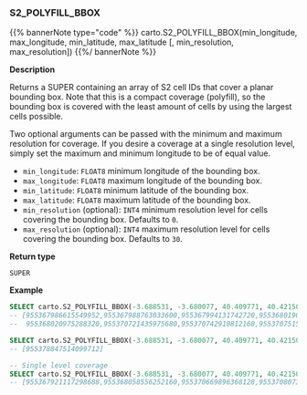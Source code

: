 ### S2_POLYFILL_BBOX

{{% bannerNote type="code" %}}
carto.S2_POLYFILL_BBOX(min_longitude, max_longitude, min_latitude, max_latitude [, min_resolution, max_resolution])
{{%/ bannerNote %}}

**Description**

Returns a SUPER containing an array of S2 cell IDs that cover a planar bounding box. Note that this is
a compact coverage (polyfill), so the bounding box is covered with the least amount of cells
by using the largest cells possible.

Two optional arguments can be passed with the minimum and maximum resolution for coverage. If you desire a
coverage at a single resolution level, simply set the maximum and minimum longitude to be of equal value.

* `min_longitude`: `FLOAT8` minimum longitude of the bounding box.
* `max_longitude`: `FLOAT8` maximum longitude of the bounding box.
* `min_latitude`: `FLOAT8` minimum latitude of the bounding box.
* `max_latitude`: `FLOAT8` maximum latitude of the bounding box.
* `min_resolution` (optional): `INT4` minimum resolution level for cells covering the bounding box. Defaults to `0`.
* `max_resolution` (optional): `INT4` maximum resolution level for cells covering the bounding box. Defaults to `30`.

**Return type**

`SUPER`

**Example**

```sql
SELECT carto.S2_POLYFILL_BBOX(-3.688531, -3.680077, 40.409771, 40.421501);
-- [955367986615549952,955367988763033600,955367994131742720,955368019096240128,
--  955368020975288320,955370721435975680,955370742910812160,955370751500746752]

SELECT carto.S2_POLYFILL_BBOX(-3.688531, -3.680077, 40.409771, 40.421501, 4, 8);
-- [955378847514099712]

-- Single level coverage
SELECT carto.S2_POLYFILL_BBOX(-3.688531, -3.680077, 40.409771, 40.421501, 12, 12);
-- [955367921117298688,955368058556252160,955370669896368128,955370807335321600]
```
